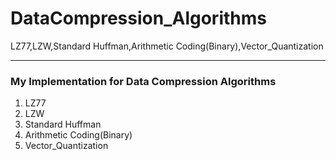 # DataCompression_Algorithms
LZ77,LZW,Standard Huffman,Arithmetic Coding(Binary),Vector_Quantization

***************************************************************************************************
### My Implementation for Data Compression Algorithms 
  1. LZ77
  2. LZW
  3. Standard Huffman
  4. Arithmetic Coding(Binary)
  5. Vector_Quantization
